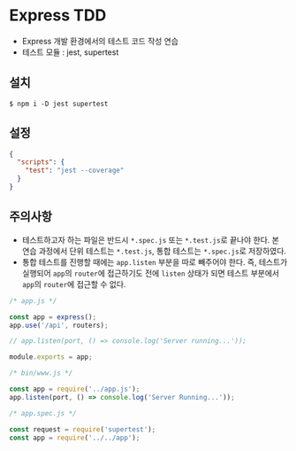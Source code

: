 # Express TDD

- Express 개발 환경에서의 테스트 코드 작성 연습
- 테스트 모듈 : jest, supertest

## 설치

```
$ npm i -D jest supertest
```

## 설정

```json
{
  "scripts": {
    "test": "jest --coverage"
  }
}
```

## 주의사항

- 테스트하고자 하는 파일은 반드시 `*.spec.js` 또는 `*.test.js`로 끝나야 한다. 본 연습 과정에서 단위 테스트는 `*.test.js`, 통합 테스트는 `*.spec.js`로 저장하였다.
- 통합 테스트를 진행할 때에는 `app.listen` 부분을 따로 빼주어야 한다. 즉, 테스트가 실행되어 `app`의 `router`에 접근하기도 전에 `listen` 상태가 되면 테스트 부분에서 `app`의 `router`에 접근할 수 없다.

```js
/* app.js */

const app = express();
app.use('/api', routers);

// app.listen(port, () => console.log('Server running...'));

module.exports = app;
```

```js
/* bin/www.js */

const app = require('../app.js');
app.listen(port, () => console.log('Server Running...'));
```

```js
/* app.spec.js */

const request = require('supertest');
const app = require('../../app');
```
